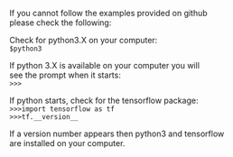 If you cannot follow the examples provided on github  
please check the following:  
  
Check for python3.X on your computer:  
``$python3``   

If python 3.X is available on your computer you will  
see the prompt when it starts:  
``>>>``  

If python starts, check for the tensorflow package:  
``>>>import tensorflow as tf``  
``>>>tf.__version__``  

If a version number appears then python3 and tensorflow  
are installed on your computer.
